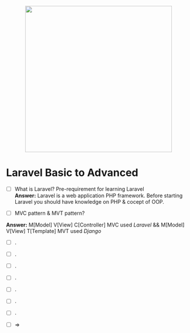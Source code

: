 <p align="center"><a href="https://laravel.com" target="_blank"><img src="https://raw.githubusercontent.com/laravel/art/master/logo-lockup/5%20SVG/2%20CMYK/1%20Full%20Color/laravel-logolockup-cmyk-red.svg" width="400"></a></p>

# Laravel Basic to Advanced
- [ ]  What is Laravel? Pre-requirement for learning Laravel   
**Answer:** Laravel is a web application PHP framework. Before starting Laravel you should have knowledge on PHP & cocept of OOP.

- [ ]  MVC pattern & MVT pattern?

**Answer:** M[Model] V[View] C[Controller] MVC used _Laravel_ && M[Model] V[View] T[Template] MVT used _Django_
- [ ]  .
- [ ]  .
- [ ]  .
- [ ]  .
- [ ]  .
- [ ]  .
- [ ]  .
- [ ]   
    => 
    
